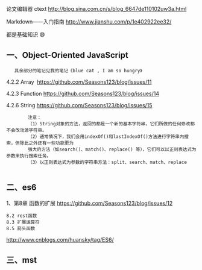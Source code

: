 论文编辑器 ctext http://blog.sina.com.cn/s/blog_6647de110102uw3a.html

Markdown——入门指南 http://www.jianshu.com/p/1e402922ee32/

都是基础知识 :smile:

##  一、Object-Oriented JavaScript       

       其余部分的笔记见我的笔记《blue cat , I am so hungry》
     
4.2.2 Array  https://github.com/Seasons123/blog/issues/11

4.2.3 Function https://github.com/Seasons123/blog/issues/14

4.2.6 String  https://github.com/Seasons123/blog/issues/15

            注意：
            （1）String对象的方法，返回的都是一个新的基本字符串，它们所做的任何修改都不会改动源字符串。
            （2）通常情况下，我们会用indexOf()和lastIndexOf()方法进行字符串内搜索，但除此之外还有一些功能更为
            强大的方法（如search()、match()、replace() 等），它们可以以正则表达式为参数来执行搜索任务。
            （3）以正则表达式为参数的字符串方法：split、search、match、replace        


## 二、es6

1、第8章 函数的扩展  https://github.com/Seasons123/blog/issues/12

    8.2 rest函数
    8.3 扩展运算符
    8.5 箭头函数

http://www.cnblogs.com/huansky/tag/ES6/ 



## 三、mst

           另一部分见笔记《blue cat , I am so hungry》
       
1、CSS相关

（1）CSS九宫格布局 https://github.com/Seasons123/blog/issues/19

（2）左侧固定宽右侧自适应 https://github.com/Seasons123/blog/issues/38

2、JS相关

（1）闭包问题 https://github.com/Seasons123/blog/issues/18

（2）关于js模块化 https://github.com/Seasons123/ADReact/issues/32

（3）原型上定义的方法和静态方法有什么区别 https://github.com/Seasons123/blog/issues/21

（4）JS事件中如何拿到父节点 https://github.com/Seasons123/blog/issues/37

（5）promise，async await，generator 之间的关系 https://github.com/Seasons123/blog/issues/17

3、其他

（1）综合编程：用原生语言实现实现有遮罩效果的弹窗居中（alibaba） https://github.com/Seasons123/popup

（2）浏览器的缓存机制 https://github.com/Seasons123/blog/issues/20

（3）前端性能优化 —— reflow(回流)和repaint(重绘) https://github.com/Seasons123/blog/issues/28

（4）前端性能优化 —— 做动画时使用setInterval和setTimeOut这样的延时函数为什么会出现掉帧现象，用requestAnimationFrame不会掉帧
   https://github.com/Seasons123/blog/issues/29
   
（5）Web访问原理-从输入URL到页面加载完成的过程中都发生了什么事情？
   https://github.com/Seasons123/blog/issues/30



## 四、JavaScript高程3

1、第一讲：第1~3章 http://www.cnblogs.com/bling/p/5554067.html
